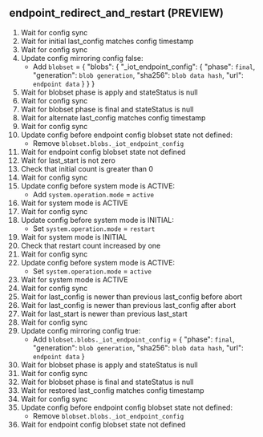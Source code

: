 
## endpoint_redirect_and_restart (PREVIEW)

1. Wait for config sync
1. Wait for initial last_config matches config timestamp
1. Wait for config sync
1. Update config mirroring config false:
    * Add `blobset` = { "blobs": { "_iot_endpoint_config": { "phase": `final`, "generation": `blob generation`, "sha256": `blob data hash`, "url": `endpoint data` } } }
1. Wait for blobset phase is apply and stateStatus is null
1. Wait for config sync
1. Wait for blobset phase is final and stateStatus is null
1. Wait for alternate last_config matches config timestamp
1. Wait for config sync
1. Update config before endpoint config blobset state not defined:
    * Remove `blobset.blobs._iot_endpoint_config`
1. Wait for endpoint config blobset state not defined
1. Wait for last_start is not zero
1. Check that initial count is greater than 0
1. Wait for config sync
1. Update config before system mode is ACTIVE:
    * Add `system.operation.mode` = `active`
1. Wait for system mode is ACTIVE
1. Wait for config sync
1. Update config before system mode is INITIAL:
    * Set `system.operation.mode` = `restart`
1. Wait for system mode is INITIAL
1. Check that restart count increased by one
1. Wait for config sync
1. Update config before system mode is ACTIVE:
    * Set `system.operation.mode` = `active`
1. Wait for system mode is ACTIVE
1. Wait for config sync
1. Wait for last_config is newer than previous last_config before abort
1. Wait for last_config is newer than previous last_config after abort
1. Wait for last_start is newer than previous last_start
1. Wait for config sync
1. Update config mirroring config true:
    * Add `blobset.blobs._iot_endpoint_config` = { "phase": `final`, "generation": `blob generation`, "sha256": `blob data hash`, "url": `endpoint data` }
1. Wait for blobset phase is apply and stateStatus is null
1. Wait for config sync
1. Wait for blobset phase is final and stateStatus is null
1. Wait for restored last_config matches config timestamp
1. Wait for config sync
1. Update config before endpoint config blobset state not defined:
    * Remove `blobset.blobs._iot_endpoint_config`
1. Wait for endpoint config blobset state not defined
